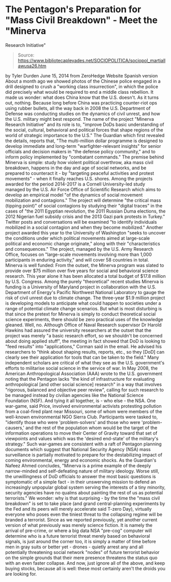 # The Pentagon's Preparation for "Mass Civil Breakdown" - Meet the "Minerva 
Research Initiative"

> Source: https://www.bibliotecapleyades.net/SOCIOPOLITICA/sociopol_martiallawusa26.htm

by Tyler Durden
June 15, 2014
from
ZeroHedge Website
Spanish version
About a month ago
we showed
photos of the Chinese police engaged in a drill designed to
crush a "working class insurrection", in which the police did precisely what
would be required to end a middle class rebellion.
It made us wonder: what does China know that the
U.S. doesn't. As it turns out, nothing.
Because long before China was practicing
counter-riot ops using rubber bullets, all the way back in 2008 the U.S.
Department of Defense was conducting studies on the dynamics of civil
unrest, and how the U.S. military might best respond.
The name of the project "Minerva Research Initiative" and its role
is to,
"improve DoDs basic understanding
of the social, cultural, behavioral and political forces that shape
regions of the world of strategic importance to the U.S."
The Guardian
which first revealed the details, reports that,
"The multi-million dollar programme is
designed to develop immediate and long-term "warfighter-relevant
insights" for senior officials and decision makers in "the defense
policy community," and to inform policy implemented by "combatant
commands."
The premise behind Minerva is simple:
study how
violent political overthrow, aka mass civil breakdown, happens in the
day and age of social networks, and be prepared to counteract it - by
"targeting peaceful activities and protest movements" - when it
finally reaches U.S. shores.
Among the projects awarded for the
period 2014-2017 is a Cornell University-led study managed by the
U.S.
Air Force Office of Scientific Research which aims to develop an
empirical model "of the dynamics of social movement mobilization and
contagions."
The project will determine "the critical
mass (tipping point)" of social contagions by studying their
"digital traces" in the cases of "the 2011 Egyptian revolution, the
2011 Russian Duma elections, the 2012 Nigerian fuel subsidy crisis
and the 2013 Gazi park protests in Turkey."
Twitter
posts and conversations will be examined "to identify individuals
mobilized in a social contagion and when they become mobilized."
Another project awarded this year to the
University of Washington "seeks to
uncover the conditions under which political movements aimed at
large-scale political and economic change originate," along
with their "characteristics and consequences."
The project, managed by the U.S. Army
Research Office, focuses on "large-scale
movements involving more than 1,000 participants in enduring
activity," and will cover 58 countries in total.
Minerva is well funded: From the outset, the
Minerva program was slated to provide over $75 million over five years for
social and behavioral science research. This year alone it has been
allocated a total budget of $17.8 million by U.S. Congress.
Among the purely "theoretical" recent studies
Minerva is funding is a University of Maryland project in collaboration with
the U.S. Department of Energy's Pacific Northwest National Laboratory
to gauge the risk of
civil unrest due to climate change.
The
three-year $1.9 million project is developing models to anticipate what
could happen to societies under a range of potential climate change
scenarios.
But what is most disturbing is that since the
pretext for Minerva is simply to conduct theoretical social science
experiments, there should be zero practical uses of the knowledge gleaned.
Well, no.
Although Office of Naval Research supervisor
Dr Harold Hawkins had assured the university researchers at the outset
that the project was merely "a basic research effort, so we shouldn't be
concerned about doing applied stuff", the meeting in fact showed that
DoD is looking to "feed results" into "applications," Corman said in the
email.
He advised his researchers to "think about
shaping results, reports, etc., so they [DoD] can clearly see their
application for tools that can be taken to the field."
Many independent scholars are critical of
what they see as the U.S. government's efforts to militarise social
science in the service of war.
In May 2008, the American Anthropological
Association (AAA)
wrote to the U.S. government noting that the Pentagon lacks "the kind
of infrastructure for evaluating anthropological [and other social
science] research" in a way that involves "rigorous, balanced and
objective peer review", calling for such research to be managed instead
by civilian agencies like the National Science Foundation (NSF).
And tying it all together, is - who else -
the NSA.
One war-game, said Price, involved
environmental activists protesting pollution from a coal-fired plant
near Missouri, some of whom were members of the well-known environmental
NGO Sierra Club.
Participants were tasked to,
"identify those who were
'problem-solvers' and those who were 'problem-causers,' and the rest
of the population whom would be the target of the information
operations to move their Center of Gravity toward that set of
viewpoints and values which was the 'desired end-state' of the
military's strategy."
Such
war-games are consistent with a raft of Pentagon planning documents
which suggest that National Security Agency (NSA) mass surveillance is
partially motivated to
prepare for the destabilizing impact of coming environmental, energy
and economic shocks.
As the Guardian's Nafeez Ahmed concludes,
"Minerva is a prime example of the deeply
narrow-minded and self-defeating nature of military ideology. Worse
still, the unwillingness of DoD officials to answer the most basic
questions is symptomatic of a simple fact - in their unswerving mission
to defend an increasingly unpopular global system
serving the interests of a tiny minority, security agencies have no
qualms about painting the rest of us as potential terrorists."
We wonder:
why is that surprising - by the time the
"mass civil breakdown" is set to take place (and grand central-planning
experiments by the Fed and its peers will merely accelerate said
T-zero Day), virtually everyone who poses even the tiniest threat
to the collapsing regime will be branded a terrorist.
Since as we reported previously, yet another
current version of what previously was merely science fiction.
It is namely the arrival of pre-crime,
or where a big data NSA "pre-cog" computer will determine who is a
future terrorist threat merely based on behavioral signals, is just around
the corner too, it is simply a matter of time before men in gray suits or
better yet - drones - quietly arrest any and all potentially threatening
social network "nodes" of future terrorist behavior on the simple grounds
that their mere presence threatens the status quo with an even faster
collapse.
And now, just ignore all of the above, and keep
buying stocks, because all is well: these most certainly aren't the droids
you are looking for.

